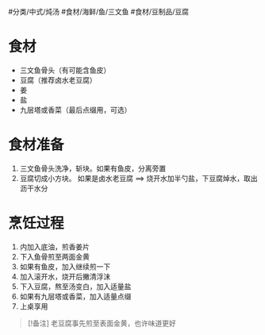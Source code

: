 #分类/中式/炖汤 #食材/海鲜/鱼/三文鱼 #食材/豆制品/豆腐

# 食材
- 三文鱼骨头（有可能含鱼皮）
- 豆腐（推荐卤水老豆腐）
- 姜
- 盐
- 九层塔或香菜（最后点缀用，可选）
# 食材准备
1. 三文鱼骨头洗净，斩块。如果有鱼皮，分离旁置
2. 豆腐切成小方块。
   如果是卤水老豆腐 ==> 烧开水加半勺盐，下豆腐焯水，取出沥干水分
# 烹饪过程
1. 内加入底油，煎香姜片
2. 下入鱼骨煎至两面金黄
3. 如果有鱼皮，加入继续煎一下
4. 加入滚开水，烧开后撇清浮沫
5. 下入豆腐，熬至汤变白，加入适量盐
6. 如果有九层塔或香菜，加入适量点缀
7. 上桌享用

>[!备注]
>老豆腐事先煎至表面金黄，也许味道更好



